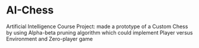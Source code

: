 # AI-Chess
Artificial Intelligence Course Project: made a prototype of a Custom Chess by using Alpha-beta pruning algorithm
which could implement Player versus Environment and Zero-player game
